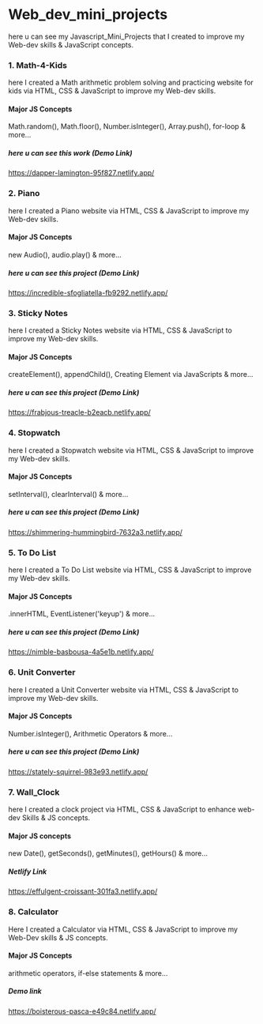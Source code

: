 # Web_dev_mini_projects
here u can see my Javascript_Mini_Projects that I created to improve my Web-dev skills &amp; JavaScript concepts.



### 1. Math-4-Kids
here I created a Math arithmetic problem solving and practicing website for kids via HTML, CSS & JavaScript to improve my Web-dev skills.

#### Major JS Concepts
Math.random(), Math.floor(), Number.isInteger(), Array.push(), for-loop & more...  

##### here u can see this work (Demo Link)
https://dapper-lamington-95f827.netlify.app/



### 2. Piano 
here I created a Piano website via HTML, CSS &amp; JavaScript to improve my Web-dev skills.

#### Major JS Concepts
new Audio(), audio.play() & more...

##### here u can see this project (Demo Link)
https://incredible-sfogliatella-fb9292.netlify.app/



### 3. Sticky Notes
here I created a Sticky Notes website via HTML, CSS &amp; JavaScript to improve my Web-dev skills.

#### Major JS Concepts
createElement(), appendChild(), Creating Element via JavaScripts & more...

##### here u can see this project (Demo Link)
https://frabjous-treacle-b2eacb.netlify.app/
 


### 4. Stopwatch
here I created a Stopwatch website via HTML, CSS &amp; JavaScript to improve my Web-dev skills.

#### Major JS Concepts
setInterval(), clearInterval() & more...

##### here u can see this project (Demo Link)
https://shimmering-hummingbird-7632a3.netlify.app/



### 5. To Do List
here I created a To Do List website via HTML, CSS &amp; JavaScript to improve my Web-dev skills.

#### Major JS Concepts
.innerHTML, EventListener('keyup') & more...

##### here u can see this project (Demo Link)
https://nimble-basbousa-4a5e1b.netlify.app/



### 6. Unit Converter
here I created a Unit Converter website via HTML, CSS &amp; JavaScript to improve my Web-dev skills.

#### Major JS Concepts
Number.isInteger(), Arithmetic Operators & more...

##### here u can see this project (Demo Link)
https://stately-squirrel-983e93.netlify.app/ 



### 7. Wall_Clock
here I created a clock project via HTML, CSS &amp; JavaScript to enhance web-dev Skills &amp; JS concepts.  

#### Major JS concepts
new Date(), getSeconds(), getMinutes(), getHours() & more...

##### Netlify Link
https://effulgent-croissant-301fa3.netlify.app/



### 8. Calculator
Here I created a Calculator via HTML, CSS &amp; JavaScript to improve my Web-Dev skills &amp; JS concepts.

#### Major JS Concepts
arithmetic operators, if-else statements & more...

##### Demo link
https://boisterous-pasca-e49c84.netlify.app/
